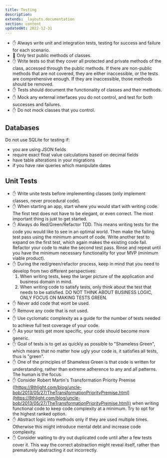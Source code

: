 ```yaml
---
title: Testing
description:
extends: _layouts.documentation
section: content
updatedAt: 2022-12-31
---
```

- ✋ Always write unit and integration tests, testing for success and failure for each scenario.
- 🤔 Only test public methods of classes.
- ✋ Write tests so that they cover all protected and private methods of the class, accessed through the public methods. If there are non-public methods that are not covered, they are either inaccessible, or the tests are comprehensive enough. If they are inaccessible, those methods should be removed.
- ✋ Tests should document the functionality of classes and their methods.
- ✋ Mock any external interfaces you do not control, and test for both successes and failures.
- ✋ Do not mock classes that you control.

## Databases
Do not use SQLite for testing if:
  - you are using JSON fields
  - require exact float value calculations based on decimal fields
  - have table alterations in your migrations
  - if you have raw queries which manipulate dates

## Unit Tests

- ✋ Write unite tests before implementing classes (only implement classes, never procedural code).
- ✋ When starting an app, start where you would start with writing code. The first test does not have to be elegant, or even correct. The most important thing is just to get started.
- ✋ Always do Red/Green/Refactor TDD. This means writing tests for the code you would like to see in an optimal world. Then make the failing test pass using the minimum amount of code. Write another test to expand on the first test, which again makes the existing code fail. Refactor your code to make the second test pass. Rinse and repeat until you have the minimum necessary functionality for your MVP (minimum viable product).
- ✋ During the red/green/refactor process, keep in mind that you need to develop from two different perspectives:
    1. When writing tests, keep the larger picture of the application and business domain in mind.
    1. When writing code to satisfy tests, only think about the test that needs to be satisfied. DO NOT THINK ABOUT BUSINESS LOGIC, ONLY FOCUS ON MAKING TESTS GREEN.
- ✋ Never add code that wont be used.
- ✋ Remove any code that is not used.
- ✋ Use cyclomatic complexity as a guide for the number of tests needed to achieve full test coverage of your code.
- ✋ As your tests get more specific, your code should become more generic.
- ✋ Goal of tests is to get as quickly as possible to &quot;Shameless Green&quot;, which means that no matter how ugly your code is, it satisfies all tests, thus is &quot;green&quot;.
- ✋ One of the principles of Shameless Green is that code is written for understanding, rather than extreme adherence to any and all patterns. The human is the focus.
- ✋ Consider Robert Martin&#39;s Transformation Priority Premise ([https://8thlight.com/blog/uncle-bob/2013/05/27/TheTransformationPriorityPremise.html](https://8thlight.com/blog/uncle-bob/2013/05/27/TheTransformationPriorityPremise.html)) when writing functional code to keep code complexity at a minimum. Try to opt for the highest ranked option.
- ✋ Abstract logic into methods only if they are used multiple times. Otherwise this might introduce mental debt and increase code complexity.
- ✋ Consider waiting to dry out duplicated code until after a few tests cover it. This way the correct abstraction might reveal itself, rather than prematurely abstracting it out incorrectly.
